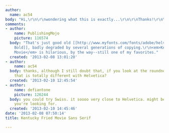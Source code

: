 ```yaml
---
author:
  name: ac54
body: "Hi,\r\n\r\nwondering what this is exactly...\r\n\r\nThanks!\r\n\r\nac"
comments:
- author:
    name: PublishingMojo
    picture: 116574
  body: "That's just good old [[http://www.myfonts.com/fonts/adobe/helvetica/|Helvetica
    Bold]], badly degraded by several generations of copying.\r\n<em>Kentucky Fried
    Movie</em> is hilarious, by the way--still one of my favorites."
  created: '2013-02-08 13:01:20'
- author:
    name: ac54
  body: thanks, although I still doubt that, if you look at the roundness of the C
    that is totally different with Helvetica?
  created: '2013-02-10 12:45:54'
- author:
    name: defiantone
    picture: 126244
  body: you could try Swiss. it soooo very close to Helvetica. might be just the change
    you're looking for.
  created: '2013-02-10 14:45:46'
date: '2013-02-08 07:50:14'
title: Kentucky Fried Movie Sans Serif

---
```

